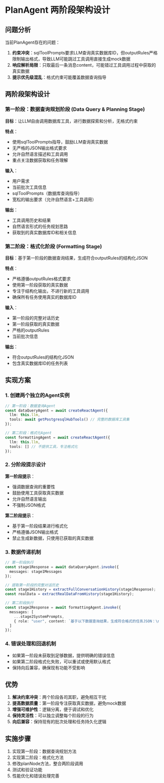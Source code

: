 # PlanAgent 两阶段架构设计

## 问题分析

当前PlanAgent存在的问题：
1. **约束冲突**：sqlToolPrompts要求LLM查询真实数据库ID，但outputRules严格限制输出格式，导致LLM可能跳过工具调用直接生成mock数据
2. **响应解析局限**：只取最后一条消息content，可能错过工具调用过程中获取的真实数据
3. **提示优先级混乱**：格式约束可能覆盖数据查询指导

## 两阶段架构设计

### 第一阶段：数据查询规划阶段 (Data Query & Planning Stage)

**目标**：让LLM自由调用数据库工具，进行数据探索和分析，无格式约束

**特点**：
- 使用sqlToolPrompts指导，鼓励LLM查询真实数据
- 无严格的JSON输出格式要求
- 允许自然语言描述和工具调用
- 重点关注数据获取和任务理解

**输入**：
- 用户需求
- 当前批次工具信息
- sqlToolPrompts（数据库查询指导）
- 宽松的输出要求（允许自然语言+工具调用）

**输出**：
- 工具调用历史和结果
- 自然语言形式的任务规划思路
- 获取到的真实数据库ID和相关信息

### 第二阶段：格式化阶段 (Formatting Stage)

**目标**：基于第一阶段的数据查询结果，生成符合outputRules的结构化JSON

**特点**：
- 严格遵循outputRules格式要求
- 使用第一阶段获取的真实数据
- 专注于结构化输出，不进行新的工具调用
- 确保所有任务使用真实的数据库ID

**输入**：
- 第一阶段的完整对话历史
- 第一阶段获取的真实数据
- 严格的outputRules
- 当前批次信息

**输出**：
- 符合outputRules的结构化JSON
- 包含真实数据库ID的任务列表

## 实现方案

### 1. 创建两个独立的Agent实例

```typescript
// 第一阶段：数据查询Agent
const dataQueryAgent = await createReactAgent({
  llm: this.llm,
  tools: await getPostgresqlHubTools() // 完整的数据库工具集
});

// 第二阶段：格式化Agent
const formattingAgent = await createReactAgent({
  llm: this.llm,
  tools: [] // 不提供工具，专注格式化
});
```

### 2. 分阶段提示设计

**第一阶段提示**：
- 强调数据查询的重要性
- 鼓励使用工具获取真实数据
- 允许自然语言输出
- 不强制JSON格式

**第二阶段提示**：
- 基于第一阶段结果进行格式化
- 严格遵循JSON输出格式
- 禁止生成新数据，只使用已获取的真实数据

### 3. 数据传递机制

```typescript
// 第一阶段执行
const stage1Response = await dataQueryAgent.invoke({
  messages: stage1Messages
});

// 提取第一阶段的完整对话历史
const stage1History = extractFullConversationHistory(stage1Response);
const realData = extractRealDataFromHistory(stage1History);

// 第二阶段执行
const stage2Response = await formattingAgent.invoke({
  messages: [
    ...stage2SystemPrompts,
    { role: "user", content: `基于以下数据查询结果，生成符合格式的任务JSON：\n${JSON.stringify(stage1History, null, 2)}` }
  ]
});
```

### 4. 错误处理和回退机制

- 如果第一阶段未获取到足够数据，提供明确的错误信息
- 如果第二阶段格式化失败，可以重试或使用默认格式
- 保持向后兼容，确保现有功能不受影响

## 优势

1. **解决约束冲突**：两个阶段各司其职，避免相互干扰
2. **提高数据质量**：第一阶段专注获取真实数据，避免mock数据
3. **增强可维护性**：逻辑分离，便于调试和优化
4. **保持灵活性**：可以独立调整每个阶段的行为
5. **向后兼容**：保持现有的批次处理和任务持久化逻辑

## 实施步骤

1. 实现第一阶段：数据查询规划方法
2. 实现第二阶段：格式化方法
3. 修改planNode方法，整合两阶段调用
4. 测试和验证功能
5. 性能优化和错误处理完善